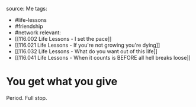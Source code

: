 source: Me
tags:
- #life-lessons 
- #friendship 
- #network
relevant:
- [[116.002 Life Lessons - I set the pace]]
- [[116.021 Life Lessons - If you're not growing you're dying]]
- [[116.032 Life Lessons - What do you want out of this life]]
- [[116.041 Life Lessons - When it counts is BEFORE all hell breaks loose]]

# You get what you give

Period. Full stop.